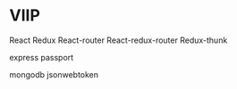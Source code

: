# VIIP

React
Redux
React-router
React-redux-router
Redux-thunk

express
passport

mongodb
jsonwebtoken

